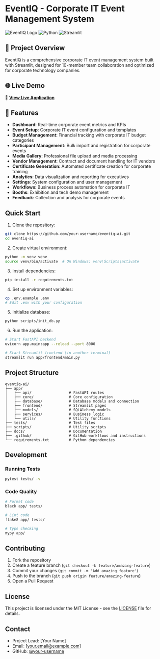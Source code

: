 # EventIQ - Corporate IT Event Management System

![EventIQ Logo](https://img.shields.io/badge/EventIQ-Corporate%20IT%20Events-blue)
![Python](https://img.shields.io/badge/Python-3.8%2B-green)
![Streamlit](https://img.shields.io/badge/Streamlit-Cloud%20Ready-red)

## 🎯 **Project Overview**
EventIQ is a comprehensive corporate IT event management system built with Streamlit, designed for 10-member team collaboration and optimized for corporate technology companies.

## 🌐 **Live Demo**
🔗 **[View Live Application](https://eventiq-ai.streamlit.app)**

## 🌟 **Features**
- **Dashboard**: Real-time corporate event metrics and KPIs
- **Event Setup**: Corporate IT event configuration and templates
- **Budget Management**: Financial tracking with corporate IT budget categories
- **Participant Management**: Bulk import and registration for corporate events
- **Media Gallery**: Professional file upload and media processing
- **Vendor Management**: Contract and document handling for IT vendors
- **Certificate Generation**: Automated certificate creation for corporate training
- **Analytics**: Data visualization and reporting for executives
- **Settings**: System configuration and user management
- **Workflows**: Business process automation for corporate IT
- **Booths**: Exhibition and tech demo management
- **Feedback**: Collection and analysis for corporate events

## Quick Start

1. Clone the repository:
```bash
git clone https://github.com/your-username/eventiq-ai.git
cd eventiq-ai
```

2. Create virtual environment:
```bash
python -m venv venv
source venv/bin/activate  # On Windows: venv\Scripts\activate
```

3. Install dependencies:
```bash
pip install -r requirements.txt
```

4. Set up environment variables:
```bash
cp .env.example .env
# Edit .env with your configuration
```

5. Initialize database:
```bash
python scripts/init_db.py
```

6. Run the application:
```bash
# Start FastAPI backend
uvicorn app.main:app --reload --port 8000

# Start Streamlit frontend (in another terminal)
streamlit run app/frontend/main.py
```

## Project Structure

```
eventiq-ai/
├── app/
│   ├── api/                 # FastAPI routes
│   ├── core/                # Core configuration
│   ├── database/            # Database models and connection
│   ├── frontend/            # Streamlit pages
│   ├── models/              # SQLAlchemy models
│   ├── services/            # Business logic
│   └── utils/               # Utility functions
├── tests/                   # Test files
├── scripts/                 # Utility scripts
├── docs/                    # Documentation
├── .github/                 # GitHub workflows and instructions
└── requirements.txt         # Python dependencies
```

## Development

### Running Tests
```bash
pytest tests/ -v
```

### Code Quality
```bash
# Format code
black app/ tests/

# Lint code  
flake8 app/ tests/

# Type checking
mypy app/
```

## Contributing

1. Fork the repository
2. Create a feature branch (`git checkout -b feature/amazing-feature`)
3. Commit your changes (`git commit -m 'Add amazing feature'`)
4. Push to the branch (`git push origin feature/amazing-feature`)
5. Open a Pull Request

## License

This project is licensed under the MIT License - see the [LICENSE](LICENSE) file for details.

## Contact

- Project Lead: [Your Name]
- Email: [your.email@example.com]
- GitHub: [@your-username](https://github.com/your-username)
